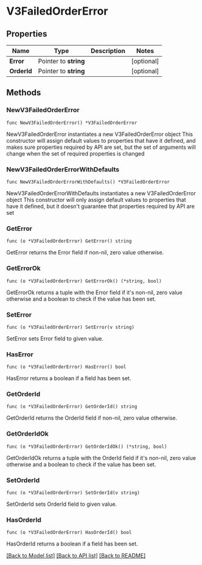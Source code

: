 # V3FailedOrderError

## Properties

Name | Type | Description | Notes
------------ | ------------- | ------------- | -------------
**Error** | Pointer to **string** |  | [optional] 
**OrderId** | Pointer to **string** |  | [optional] 

## Methods

### NewV3FailedOrderError

`func NewV3FailedOrderError() *V3FailedOrderError`

NewV3FailedOrderError instantiates a new V3FailedOrderError object
This constructor will assign default values to properties that have it defined,
and makes sure properties required by API are set, but the set of arguments
will change when the set of required properties is changed

### NewV3FailedOrderErrorWithDefaults

`func NewV3FailedOrderErrorWithDefaults() *V3FailedOrderError`

NewV3FailedOrderErrorWithDefaults instantiates a new V3FailedOrderError object
This constructor will only assign default values to properties that have it defined,
but it doesn't guarantee that properties required by API are set

### GetError

`func (o *V3FailedOrderError) GetError() string`

GetError returns the Error field if non-nil, zero value otherwise.

### GetErrorOk

`func (o *V3FailedOrderError) GetErrorOk() (*string, bool)`

GetErrorOk returns a tuple with the Error field if it's non-nil, zero value otherwise
and a boolean to check if the value has been set.

### SetError

`func (o *V3FailedOrderError) SetError(v string)`

SetError sets Error field to given value.

### HasError

`func (o *V3FailedOrderError) HasError() bool`

HasError returns a boolean if a field has been set.

### GetOrderId

`func (o *V3FailedOrderError) GetOrderId() string`

GetOrderId returns the OrderId field if non-nil, zero value otherwise.

### GetOrderIdOk

`func (o *V3FailedOrderError) GetOrderIdOk() (*string, bool)`

GetOrderIdOk returns a tuple with the OrderId field if it's non-nil, zero value otherwise
and a boolean to check if the value has been set.

### SetOrderId

`func (o *V3FailedOrderError) SetOrderId(v string)`

SetOrderId sets OrderId field to given value.

### HasOrderId

`func (o *V3FailedOrderError) HasOrderId() bool`

HasOrderId returns a boolean if a field has been set.


[[Back to Model list]](../README.md#documentation-for-models) [[Back to API list]](../README.md#documentation-for-api-endpoints) [[Back to README]](../README.md)


